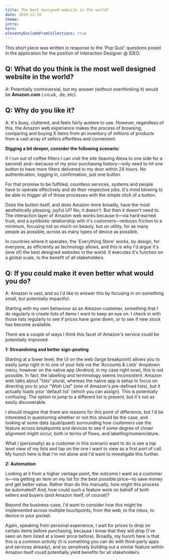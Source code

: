 ```yaml
---
title: The best designed website in the world?
date: 2019-12-18
theme:
intro: 
hero:
eleventyExcludeFromCollections: true
---
```


This short piece was written in response to the 'Pop Quiz' questions posed in the application for the position of Interaction Designer @ IDEO.

## Q: What do you think is the most well designed website in the world?



A: Potentially controversial, but my answer (without overthinking it) would be __Amazon.com__ (.co.uk, .de, etc).

## Q: Why do you like it?

A: It's busy, cluttered, and feels fairly austere to use. However, regardless of this, the Amazon web experience makes the process of browsing, comparing and buying X items from an inventory of millions of products from a vast array of sellers effortless and convenient. 

__Digging a bit deeper, consider the following scenario:__

If I run out of coffee filters I can visit the site (leaving Alexa to one side for a second) and—because of my prior purchasing history—only need to hit one button to have more filters delivered to my door within 24 hours. No authentication, logging in, confirmation, just one button.

For that promise to be fulfilled, countless services, systems and people have to operate effectively and do their respective jobs. It's mind blowing to be able to trigger all of those processes with the simple click of a button. 

Does the button itself, and does Amazon more broadly, have the most aesthetically pleasing, joyful UI? No, it doesn't. But then it doesn't need to. The interaction layer of Amazon web works because it—via hard-earned trust, and a symbiotic relationship with it's customers—reduces friction to a minimum, focusing not so much on beauty, but on utility, for as many people as possible, across as many types of device as possible. 

In countries where it operates, the 'Everything Store' works, by design, for everyone, as efficiently as technology allows, and this is why I'd argue it's (one of) the best designed websites in the world. It executes it's function on a global scale, to the benefit of all stakeholders.

## Q: If you could make it even better what would you do?

A: Amazon is vast, and so I'd like to answer this by focusing in on something small, but potentially impactful. 

Starting with my own behaviour as an Amazon customer, something that I do regularly is create lists of items I want to keep an eye on. I check in with those lists regularly to see if prices have gone down, or to see if new stock has become available.

There are a couple of ways I think this facet of Amazon's service could be potentially improved:

__1: Streamlining and better sign-posting__ 

Starting at a lower level, the UI on the web (large breakpoint) allows you to easily jump right in to one of your lists via the 'Accounts & Lists' dropdown menu, however on the native app (Android, in my case right now), this is not possible. In fact, the labelling and terminology seems inconsistent. Amazon web talks about "lists" plural, whereas the native app is setup to focus on directing you to your "Wish List" (one of Amazon's pre-defined lists), but it actually loads your 'default list' (which you can assign). This is potentially confusing. The option to jump to a different list is present, but it's not as easily discoverable.

I should imagine that there are reasons for this point of difference, but I'd be interested in questioning whether or not this should be the case, and looking at some data (qual/quant) surrounding how customers use the feature across breakpoints and devices to see if some degree of closer alignment might occur, both in terms of flows, and labelling/nomenclature.

What I (personally) as a customer in this scenario want to do is see a top level view of my lists and tap on the one I want to view as a first port of call. My hunch here is that I'm not alone and I'd want to investigate this further.

__2: Automation__ 

Looking at it from a higher vantage point, the outcome I want as a customer is—via getting an item on my list for the best possible price—to save money and get better value. Rather than do this manually, how might this process be automated? And, how could such a feature work on behalf of both sellers and buyers (and Amazon itself, of course)?

Beyond the business-case, I'd want to consider how this might be implemented across multiple touchpoints, from the web, to the inbox, to device in your pocket.

Again, speaking from personal experience, I wait for prices to drop on certain items before purchasing, because I <em>know</em> that they will drop (I've seen an item listed at a lower price before). Broadly, my hunch here is that this is a common activity (it is something you can do with third-party apps and services already), and so sensitively building out a similar feature within Amazon itself could potentially yield benefits for all stakeholders.


